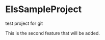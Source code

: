 ElsSampleProject
================

test project for git

This is the second feature that will be added.
